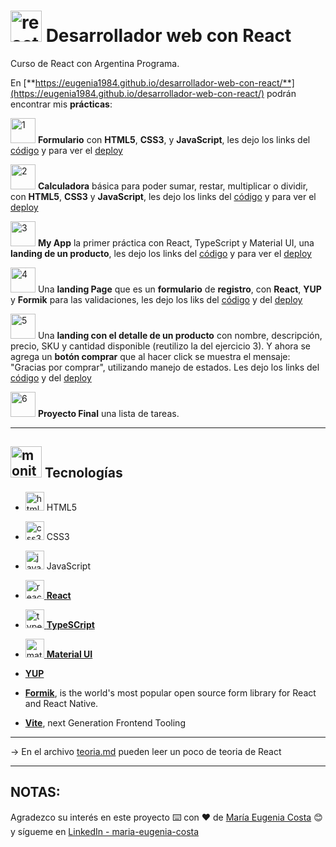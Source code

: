 # <img width="50" height="50" src="https://img.icons8.com/office/50/react.png" alt="react icon"/> Desarrollador web con React

Curso de React con Argentina Programa.

En [**https://eugenia1984.github.io/desarrollador-web-con-react/**](https://eugenia1984.github.io/desarrollador-web-con-react/) podrán encontrar mis **prácticas**:

<img width="40" height="40" src="https://img.icons8.com/arcade/40/1.png" alt="1"/> **Formulario** con **HTML5**, **CSS3**, y **JavaScript**, les dejo los links del [código](https://github.com/eugenia1984/desarrollador-web-con-react/tree/main/formulario)  y para ver el [deploy](https://eugenia1984.github.io/desarrollador-web-con-react/formulario/)

<img width="40" height="40" src="https://img.icons8.com/arcade/40/2.png" alt="2"/> **Calculadora** básica para poder sumar, restar, multiplicar o dividir, con **HTML5**, **CSS3** y **JavaScript**, les dejo los links del [código](https://github.com/eugenia1984/desarrollador-web-con-react/tree/main/calculadora) y para ver el [deploy](https://eugenia1984.github.io/desarrollador-web-con-react/calculadora)

<img width="40" height="40" src="https://img.icons8.com/arcade/40/3.png" alt="3"/> **My App** la primer práctica con React, TypeScript y Material UI, una **landing de un producto**, les dejo los links del [código](https://github.com/eugenia1984/desarrollador-web-con-react/tree/main/my-app/my-app) y para ver el [deploy](https://oh-la-la-shoes.netlify.app/)

<img width="40" height="40" src="https://img.icons8.com/arcade/40/4.png" alt="4"/> Una **landing Page** que es un **formulario** de **registro**, con **React**, **YUP** y **Formik** para las validaciones, les dejo los liks del [código](https://github.com/eugenia1984/desarrollador-web-con-react/tree/main/register) y del [deploy](https://registration-arg-programa-react.netlify.app/)

<img width="40" height="40" src="https://img.icons8.com/arcade/40/5.png" alt="5"/> Una **landing con el detalle de un producto** con nombre, descripción, precio, SKU y cantidad disponible (reutilizo la del ejercicio 3). Y ahora se agrega un **botón comprar** que al hacer click se muestra el mensaje: "Gracias por comprar", utilizando manejo de estados. Les dejo los links del [código](https://github.com/eugenia1984/desarrollador-web-con-react/tree/main/landing) y del [deploy](https://oh-la-la-shoes2.netlify.app/)

<img width="40" height="40" src="https://img.icons8.com/arcade/40/6.png" alt="6"/> **Proyecto Final** una lista de tareas.

---

## <img width="50" height="50" src="https://img.icons8.com/office/50/monitor.png" alt="monitor"/> Tecnologías

- <img width="30" height="30" src="https://img.icons8.com/color/30/html-5--v1.png" alt="html5 icon"/> HTML5

- <img width="30" height="30" src="https://img.icons8.com/color/30/css3.png" alt="css3 icon"/> CSS3

- <img width="30" height="30" src="https://img.icons8.com/color/30/javascript--v1.png" alt="javascript"/> JavaScript

- [<img width="30" height="30" src="https://img.icons8.com/office/30/react.png" alt="react icon"/> **React**](https://react.dev/)

- [<img width="30" height="30" src="https://img.icons8.com/color/30/typescript.png" alt="typescript"/> **TypeSCript**](https://www.typescriptlang.org/)

- [<img width="30" height="30" src="https://img.icons8.com/color/30/material-ui.png" alt="material-ui"/> **Material UI**](https://mui.com/)

- [**YUP**](https://www.npmjs.com/package/yup)

- [**Formik**](https://formik.org/), is the world's most popular open source form library for React and React Native.

- [**Vite**](https://vitejs.dev/), next Generation Frontend Tooling

---

-> En el archivo [teoria.md](https://github.com/eugenia1984/desarrollador-web-con-react/blob/main/teoria.md) pueden leer un poco de teoria de React

---


## NOTAS:

Agradezco su interés en este proyecto ⌨️ con ❤️ de [María Eugenia Costa](https://github.com/eugenia1984) 😊 y sígueme en [LinkedIn - maria-eugenia-costa](https://www.linkedin.com/in/maria-eugenia-costa/)
